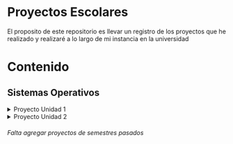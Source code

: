# Proyectos Escolares

El proposito de este repositorio es llevar un registro de los proyectos que he realizado y realizaré a lo largo de mi instancia en la universidad

# Contenido

## Sistemas Operativos

<details>
  <summary><a name="proyecto-unidad-1"></a>Proyecto Unidad 1</summary>
  - [Equipo](Sistemas_Operativos/Proyecto_U1/Bash/)
  - [Individual](Sistemas_Operativos/Proyecto_U2/Powershell/)
</details>

<details>
  <summary><a name="proyecto-unidad-2"></a>Proyecto Unidad 2</summary>
  
  - [Equipo](Sistemas_Operativos/Proyecto_U2/Equipos/)
  - [Individual](Sistemas_Operativos/Proyecto_U2/Individual/)
</details>


###### Falta agregar proyectos de semestres pasados
